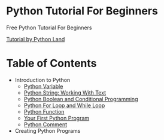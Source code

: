 # Python Tutorial For Beginners 
Free Python Tutorial For Beginners

[Tutorial by Python Land](https://python.land/python-tutorial)

Table of Contents
=================

* Introduction to Python
    * [Python Variable](https://github.com/eduardo-nakamura/introduction-to-python/blob/master/001-variable.py)
    * [Python String: Working With Text](https://github.com/eduardo-nakamura/introduction-to-python/blob/master/002-strings.py)
    * [Python Boolean and Conditional Programming](https://github.com/eduardo-nakamura/introduction-to-python/blob/master/003-python-boolean-and-operators.py)
    * [Python For Loop and While Loop](https://github.com/eduardo-nakamura/introduction-to-python/blob/master/004-python-for-loop.py)
    * [Python Function](https://github.com/eduardo-nakamura/introduction-to-python/blob/master/005-functions.py)
    * [Your First Python Program](https://github.com/eduardo-nakamura/introduction-to-python/blob/master/006-your-first-program.py)
    * [Python Comment](https://github.com/eduardo-nakamura/introduction-to-python/blob/master/007-python-comment.py)
* Creating Python Programs
<!-- * [](https://github.com/eduardo-nakamura/introduction-to-python/blob/master/00x-xxxx.py) -->
